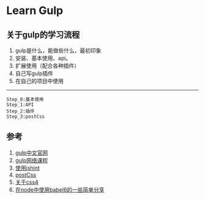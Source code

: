 # **Learn Gulp**
## 关于gulp的学习流程
1. gulp是什么，能做些什么，最初印象
2. 安装、基本使用、api。
3. 扩展使用（配合各种插件）
4. 自己写gulp插件
5. 在自己的项目中使用

***

```
Step_0:基本使用
Step_1:API
Step_2:插件
Step_3:postCss
```




## 参考

1. [gulp中文官网](http://www.gulpjs.com.cn/)
2. [gulp网络课程](http://www.hubwiz.com/course/562089cb1bc20c980538e25b/) 
3. [使用jshint](http://jinlong.github.io/2014/10/25/jshint-configuration/?utm_source=tuicool&utm_medium=referral)
4. [postCss](http://www.cnblogs.com/givebest/p/4771154.html?utm_source=tuicool&utm_medium=referral)
5. [关于css4](http://web.jobbole.com/82168/)
6. [在node中使用babel6的一些简单分享](https://cnodejs.org/topic/56460e0d89b4b49902e7fbd3)
